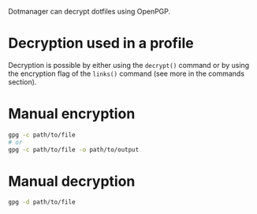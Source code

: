 Dotmanager can decrypt dotfiles using OpenPGP.

# Decryption used in a profile
Decryption is possible by either using the `decrypt()` command or by using the encryption
flag of the `links()` command (see more in the commands section).


# Manual encryption
``` bash
gpg -c path/to/file
# or
gpg -c path/to/file -o path/to/output
```


# Manual decryption
``` bash
gpg -d path/to/file
```
